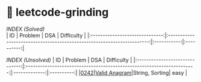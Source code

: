 # 🎯 leetcode-grinding

*INDEX (Solved)*                            
|               ID               |                               Problem                                  |     DSA     | Difficulty |
|:------------------------------:|:----------------------------------------------------------------------:|:-----------:|:----------:|



*INDEX (Unsolved)*
|               ID               |                               Problem                                  |     DSA     | Difficulty |
|:------------------------------:|:----------------------------------------------------------------------:|:-------------:|:----------:|
|[0242](./source/unsolved/0242.c)|[Valid Anagram](https://leetcode.cn/problems/valid-anagram/description/)|String, Sorting|   easy   |

